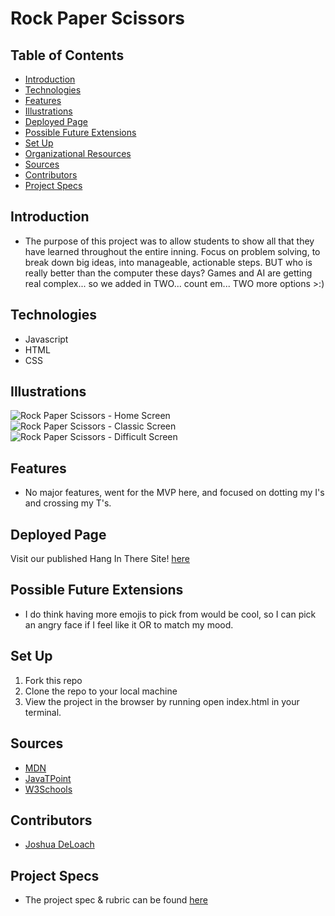 # Rock Paper Scissors 


## Table of Contents
  - [Introduction](#introduction)
  - [Technologies](#technologies)
  - [Features](#features)
  - [Illustrations](#illustrations)
  - [Deployed Page](#deployed-page)
  - [Possible Future Extensions](#possible-future-extensions)
  - [Set Up](#set-up)
  - [Organizational Resources](#organizational-resources)
  - [Sources](#sources)
  - [Contributors](#contributors)
  - [Project Specs](#project-specs)

## Introduction
  - The purpose of this project was to allow students to show all that they have learned throughout the entire inning. Focus on problem solving, to break down big ideas, into manageable, actionable steps. BUT who is really better than the computer these days? Games and AI are getting real complex... so we added in TWO... count em... TWO more options >:) 

## Technologies
  - Javascript
  - HTML
  - CSS


## Illustrations
  ![Rock Paper Scissors - Home Screen](<img width="1403" alt="Screen Shot 2022-06-14 at 12 13 14 PM" src="https://user-images.githubusercontent.com/86126203/173668088-a4ccb547-69b2-4fff-b90d-2373b262feb5.png">
)
  ![Rock Paper Scissors - Classic Screen](<img width="1414" alt="Screen Shot 2022-06-14 at 12 09 50 PM" src="https://user-images.githubusercontent.com/86126203/173668438-1180ad51-fc8d-4ea3-9ba2-3be963e8de16.png">
)
  ![Rock Paper Scissors - Difficult Screen](<img width="1403" alt="Screen Shot 2022-06-14 at 12 10 01 PM" src="https://user-images.githubusercontent.com/86126203/173668227-780456e9-6a3d-4687-b84c-d69bfb1a3444.png">)

## Features
- No major features, went for the MVP here, and focused on dotting my I's and crossing my T's.

## Deployed Page

Visit our published Hang In There Site! [here]()

## Possible Future Extensions
  - I do think having more emojis to pick from would be cool, so I can pick an angry face if I feel like it OR to match my mood.

## Set Up

1. Fork this repo  
2. Clone the repo to your local machine
3. View the project in the browser by running open index.html in your terminal.



## Sources
  - [MDN](http://developer.mozilla.org/en-US/)
  - [JavaTPoint](https://www.javatpoint.com/how-to-check-a-radio-button-using-javascript)
  - [W3Schools](https://www.w3schools.com/)

## Contributors
  - [Joshua DeLoach](https://github.com/JDeLoach03)


## Project Specs
  - The project spec & rubric can be found [here](https://frontend.turing.edu/projects/module-1/rock-paper-scissors-solo-v2.html)
